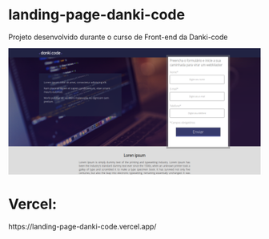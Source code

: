 # landing-page-danki-code
<p>Projeto desenvolvido durante o curso de Front-end da Danki-code</p>

![alt text][def]

# Vercel:
<p>https://landing-page-danki-code.vercel.app/</p>



[def]: /img/landing-page.png